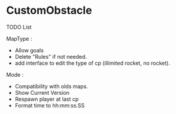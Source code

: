 # CustomObstacle

TODO List

MapType :
- Allow goals
- Delete "Rules" if not needed.
- add interface to edit the type of cp (illimited rocket, no rocket).

Mode :
- Compatibility with olds maps.
- Show Current Version 
- Respawn player at last cp
- Format time to hh:mm:ss.SS
